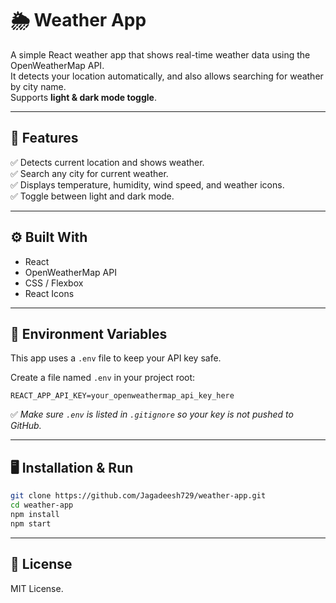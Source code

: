 # 🌦️ Weather App

A simple React weather app that shows real-time weather data using the OpenWeatherMap API.  
It detects your location automatically, and also allows searching for weather by city name.  
Supports **light & dark mode toggle**.

---

## 🚀 Features
✅ Detects current location and shows weather.  
✅ Search any city for current weather.  
✅ Displays temperature, humidity, wind speed, and weather icons.  
✅ Toggle between light and dark mode.

---

## ⚙️ Built With
- React
- OpenWeatherMap API
- CSS / Flexbox
- React Icons

---

## 🔑 Environment Variables
This app uses a `.env` file to keep your API key safe.

Create a file named `.env` in your project root:

```
REACT_APP_API_KEY=your_openweathermap_api_key_here
```

✅ *Make sure `.env` is listed in `.gitignore` so your key is not pushed to GitHub.*

---

## 🖥️ Installation & Run

```bash
git clone https://github.com/Jagadeesh729/weather-app.git
cd weather-app
npm install
npm start
```

---

## 📝 License
MIT License.
